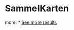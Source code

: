 # SammelKarten


more:
    * <a href="https://x0x0x0me.netlify.app/software_sammellkarten.html">See more results</a>
